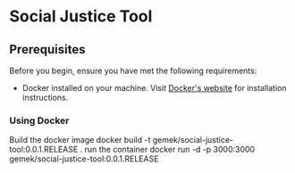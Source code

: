 # Social Justice Tool

## Prerequisites
Before you begin, ensure you have met the following requirements:
- Docker installed on your machine. Visit [Docker's website](https://www.docker.com/products/docker-desktop) for installation instructions.

### Using Docker
Build the docker image
docker build -t gemek/social-justice-tool:0.0.1.RELEASE .
run  the container
docker run -d -p 3000:3000 gemek/social-justice-tool:0.0.1.RELEASE